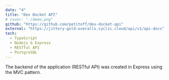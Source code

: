 ```yaml
---
date: "4"
title: "Dev Docket API"
# cover: "./demo.png"
github: "https://github.com/petitoff/dev-docket-api"
external: "https://jittery-gold-overalls.cyclic.cloud/api/v1/api-docs"
tech:
  - TypeScript
  - Nodejs & Express
  - RESTful API
  - PostgreSQL
---
```


The backend of the application (RESTful API) was created in Express using the MVC pattern.
